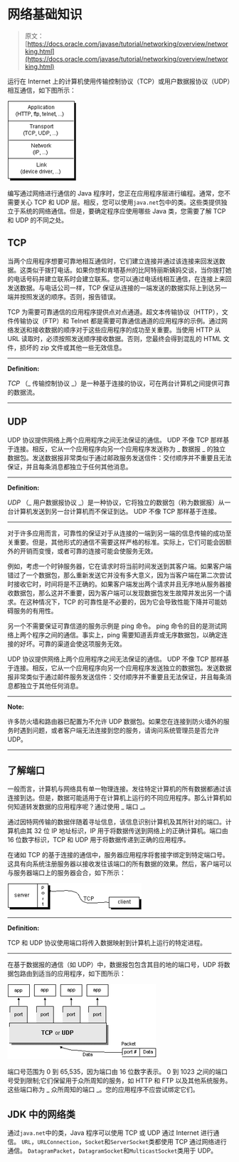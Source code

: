# 网络基础知识

> 原文： [https://docs.oracle.com/javase/tutorial/networking/overview/networking.html](https://docs.oracle.com/javase/tutorial/networking/overview/networking.html)

运行在 Internet 上的计算机使用传输控制协议（TCP）或用户数据报协议（UDP）相互通信，如下图所示：

![Example of network communication.](img/bb33da41426cb595596f499bec40d822.jpg)

编写通过网络进行通信的 Java 程序时，您正在应用程序层进行编程。通常，您不需要关心 TCP 和 UDP 层。相反，您可以使用`java.net`包中的类。这些类提供独立于系统的网络通信。但是，要确定程序应使用哪些 Java 类，您需要了解 TCP 和 UDP 的不同之处。

## TCP

当两个应用程序想要可靠地相互通信时，它们建立连接并通过该连接来回发送数据。这类似于拨打电话。如果你想和肯塔基州的比阿特丽斯姨妈交谈，当你拨打她的电话号码并建立联系时会建立联系。您可以通过电话线相互通信，在连接上来回发送数据。与电话公司一样，TCP 保证从连接的一端发送的数据实际上到达另一端并按照发送的顺序。否则，报告错误。

TCP 为需要可靠通信的应用程序提供点对点通道。超文本传输​​协议（HTTP），文件传输协议（FTP）和 Telnet 都是需要可靠通信通道的应用程序的示例。通过网络发送和接收数据的顺序对于这些应用程序的成功至关重要。当使用 HTTP 从 URL 读取时，必须按照发送顺序接收数据。否则，您最终会得到混乱的 HTML 文件，损坏的 zip 文件或其他一些无效信息。

* * *

**Definition:** 

_TCP_ （_ 传输控制协议 _）是一种基于连接的协议，可在两台计算机之间提供可靠的数据流。

* * *

## UDP

UDP 协议提供网络上两个应用程序之间无法保证的通信。 UDP 不像 TCP 那样基于连接。相反，它从一个应用程序向另一个应用程序发送称为 _ 数据报 _ 的独立数据包。发送数据报非常类似于通过邮政服务发送信件：交付顺序并不重要且无法保证，并且每条消息都独立于任何其他消息。

* * *

**Definition:** 

_UDP_ （_ 用户数据报协议 _）是一种协议，它将独立的数据包（称为数据报）从一台计算机发送到另一台计算机而不保证到达。 UDP 不像 TCP 那样基于连接。

* * *

对于许多应用而言，可靠性的保证对于从连接的一端到另一端的信息传输的成功至关重要。但是，其他形式的通信不需要这样严格的标准。实际上，它们可能会因额外的开销而变慢，或者可靠的连接可能会使服务无效。

例如，考虑一个时钟服务器，它在请求时将当前时间发送到其客户端。如果客户端错过了一个数据包，那么重新发送它并没有多大意义，因为当客户端在第二次尝试时接收它时，时间将是不正确的。如果客户端发出两个请求并且无序地从服务器接收数据包，那么这并不重要，因为客户端可以发现数据包发生故障并发出另一个请求。在这种情况下，TCP 的可靠性是不必要的，因为它会导致性能下降并可能妨碍服务的有用性。

另一个不需要保证可靠信道的服务示例是 ping 命令。 ping 命令的目的是测试网络上两个程序之间的通信。事实上，ping 需要知道丢弃或无序数据包，以确定连接的好坏。可靠的渠道会使这项服务无效。

UDP 协议提供网络上两个应用程序之间无法保证的通信。 UDP 不像 TCP 那样基于连接。相反，它从一个应用程序向另一个应用程序发送独立的数据包。发送数据报非常类似于通过邮件服务发送信件：交付顺序并不重要且无法保证，并且每条消息都独立于其他任何消息。

* * *

**Note:** 

许多防火墙和路由器已配置为不允许 UDP 数据包。如果您在连接到防火墙外的服务时遇到问题，或者客户端无法连接到您的服务，请询问系统管理员是否允许 UDP。

* * *

## 了解端口

一般而言，计算机与网络具有单一物理连接。发往特定计算机的所有数据都通过该连接到达。但是，数据可能适用于在计算机上运行的不同应用程序。那么计算机如何知道转发数据的应用程序呢？通过使用 _ 端口 _。

通过因特网传输的数据伴随着寻址信息，该信息识别计算机及其所针对的端口。计算机由其 32 位 IP 地址标识，IP 用于将数据传送到网络上的正确计算机。端口由 16 位数字标识，TCP 和 UDP 用于将数据传递到正确的应用程序。

在诸如 TCP 的基于连接的通信中，服务器应用程序将套接字绑定到特定端口号。这具有向系统注册服务器以接收发往该端口的所有数据的效果。然后，客户端可以与服务器端口上的服务器会合，如下所示：

![A client communicating to a server through its port](img/6ab25d2b7eafe0cc79f9dc574ccbf326.jpg)

* * *

**Definition:** 

TCP 和 UDP 协议使用端口将传入数据映射到计算机上运行的特定进程。

* * *

在基于数据报的通信（如 UDP）中，数据报包包含其目的地的端口号，UDP 将数据包路由到适当的应用程序，如下图所示：

![Routing the packet to the appropriate application.](img/27acaaa3c3c60dbb566f6d3c0d5f9d2c.jpg)

端口号范围为 0 到 65,535，因为端口由 16 位数字表示。 0 到 1023 之间的端口号受到限制;它们保留用于众所周知的服务，如 HTTP 和 FTP 以及其他系统服务。这些端口称为 _ 众所周知的端口 _。您的应用程序不应尝试绑定它们。

## JDK 中的网络类

通过`java.net`中的类，Java 程序可以使用 TCP 或 UDP 通过 Internet 进行通信。 `URL`，`URLConnection`，`Socket`和`ServerSocket`类都使用 TCP 通过网络进行通信。 `DatagramPacket`，`DatagramSocket`和`MulticastSocket`类用于 UDP。